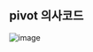 ## pivot 의사코드
![image](https://user-images.githubusercontent.com/109774037/201244690-2c67738c-0c3c-46b5-93c0-c1b0613fe1fe.png)
